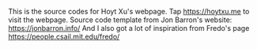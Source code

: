 This is the source codes for Hoyt Xu's webpage. Tap https://hoytxu.me to visit the webpage.
Source code template from Jon Barron's website: https://jonbarron.info/
And I also got a lot of inspiration from Fredo's page https://people.csail.mit.edu/fredo/ 
